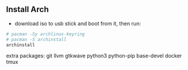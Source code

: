 ## Install Arch

- download iso to usb stick and boot from it, then run:

```bash
# pacman -Sy archlinux-keyring
# pacman -S archinstall
archinstall
```

extra packages: git llvm gtkwave python3 python-pip base-devel docker tmux
